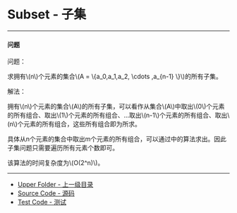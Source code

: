 <script type="text/javascript" src="https://cdnjs.cloudflare.com/ajax/libs/mathjax/2.7.1/MathJax.js?config=TeX-AMS-MML_HTMLorMML"></script>

# Subset - 子集

--------

#### 问题

<div>
问题：
<p id="i">求拥有\(n\)个元素的集合\(A = \{a_0,a_1,a_2, \cdots ,a_{n-1} \}\)的所有子集。 </p>
解法：
<p id="i">拥有\(n\)个元素的集合\(A\)的所有子集，可以看作从集合\(A\)中取出\(0\)个元素的所有组合、取出\(1\)个元素的所有组合、...取出\(n-1\)个元素的所有组合、取出\(n\)个元素的所有组合，这些所有组合即为所求。 </p>
<p id="i">具体从n个元素的集合中取出m个元素的所有组合，可以通过<Combination>中的算法求出。因此子集问题只需要遍历所有元素个数即可。</p>
<p id="i">该算法的时间复杂度为\(O(2^n)\)。 </p>
</div>

--------

* [Upper Folder - 上一级目录](../)
* [Source Code - 源码](https://github.com/zhaochenyou/Way-to-Algorithm/blob/master/src/CombinatorialMathematics/Subset.hpp)
* [Test Code - 测试](https://github.com/zhaochenyou/Way-to-Algorithm/blob/master/src/CombinatorialMathematics/Subset.cpp)
